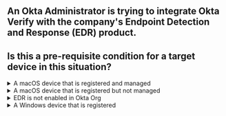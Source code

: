 ## An Okta Administrator is trying to integrate Okta Verify with the company's Endpoint Detection and Response (EDR) product.
## Is this a pre-requisite condition for a target device in this situation?

<details>
  <summary>A macOS device that is registered and managed</summary>
<p>
  Yes
</p>
</details>

<details>
  <summary>A macOS device that is registered but not managed</summary>
<p>
  No
</p>
</details>

<details>
  <summary>EDR is not enabled in Okta Org</summary>
<p>
  No
</p>
</details>

<details>
  <summary>A Windows device that is registered</summary>
<p>
  Yes
</p>
</details>






